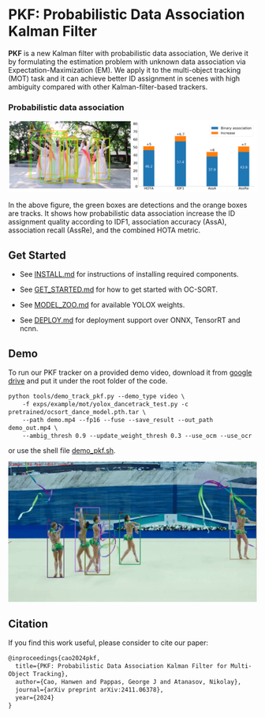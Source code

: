 # PKF: Probabilistic Data Association Kalman Filter

**PKF** is a new Kalman filter with probabilistic data association, We derive it by formulating the estimation problem with unknown data association via Expectation-Maximization (EM). We apply it to the multi-object tracking (MOT) task and it can achieve better ID assignment in scenes with high ambiguity compared with other Kalman-filter-based trackers.

### Probabilistic data association 
<center>
<img src="assets/teaser.png" width="900"/>
</center>

In the above figure, the green boxes are detections and the orange boxes are tracks. It shows how probabilistic data association increase the ID assignment quality according to IDF1, association accuracy (AssA), association recall (AssRe), and the combined HOTA metric.

## Get Started
* See [INSTALL.md](./docs/INSTALL.md) for instructions of installing required components.

* See [GET_STARTED.md](./docs/GET_STARTED.md) for how to get started with OC-SORT.

* See [MODEL_ZOO.md](./docs/MODEL_ZOO.md) for available YOLOX weights.

* See [DEPLOY.md](./docs/DEPLOY.md) for deployment support over ONNX, TensorRT and ncnn.

## Demo
To run our PKF tracker on a provided demo video, download it from [google drive](https://drive.google.com/file/d/1lw22C7k7-uWJepnueJeVLwJrOcZ9Y8qg/view?usp=sharing) and put it under the root folder of the code.

```shell
python tools/demo_track_pkf.py --demo_type video \
    -f exps/example/mot/yolox_dancetrack_test.py -c pretrained/ocsort_dance_model.pth.tar \
    --path demo.mp4 --fp16 --fuse --save_result --out_path demo_out.mp4 \
    --ambig_thresh 0.9 --update_weight_thresh 0.3 --use_ocm --use_ocr
```
or use the shell file [demo_pkf.sh](sh_scripts/demo_pkf.sh).

<center>
<img src="assets/demo_out.gif" width="800"/>
</center>

## Citation
If you find this work useful, please consider to cite our paper:
```
@inproceedings{cao2024pkf,
  title={PKF: Probabilistic Data Association Kalman Filter for Multi-Object Tracking},
  author={Cao, Hanwen and Pappas, George J and Atanasov, Nikolay},
  journal={arXiv preprint arXiv:2411.06378},
  year={2024}
}
```

